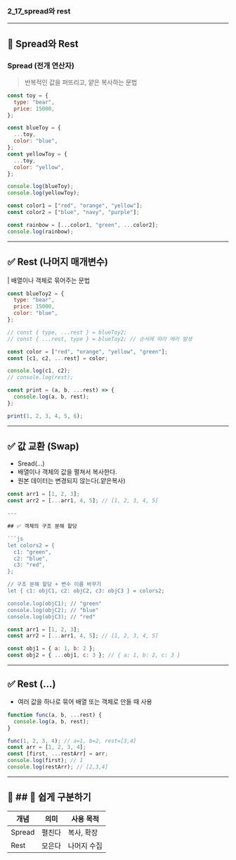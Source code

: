 ### 2_17_spread와 rest

---

## 📘 Spread와 Rest

### Spread (전개 연산자)

> 반복적인 값을 퍼뜨리고, 얕은 복사하는 문법

```js
const toy = {
  type: "bear",
  price: 15000,
};

const blueToy = {
  ...toy,
  color: "blue",
};
const yellowToy = {
  ...toy,
  color: "yellow",
};

console.log(blueToy);
console.log(yellowToy);

const color1 = ["red", "orange", "yellow"];
const color2 = ["blue", "navy", "purple"];

const rainbow = [...color1, "green", ...color2];
console.log(rainbow);
```

---

## ✅ Rest (나머지 매개변수)

| 배열이나 객체로 묶어주는 문법

```js
const blueToy2 = {
  type: "bear",
  price: 15000,
  color: "blue",
};

// const { type, ...rest } = blueToy2;
// const { ...rest, type } = blueToy2; // 순서에 따라 에러 발생

const color = ["red", "orange", "yellow", "green"];
const [c1, c2, ...rest] = color;

console.log(c1, c2);
// console.log(rest);

const print = (a, b, ...rest) => {
  console.log(a, b, rest);
};

print(1, 2, 3, 4, 5, 6);
```

---

## ✅ 값 교환 (Swap)

- Sread(...)
- 배열이나 객체의 값을 펼쳐서 복사한다.
- 원본 데이터는 변경되지 않는다(.얕은복사)

````js
const arr1 = [1, 2, 3];
const arr2 = [...arr1, 4, 5]; // [1, 2, 3, 4, 5]

---

## ✅ 객체의 구조 분해 할당

```js
let colors2 = {
  c1: "green",
  c2: "blue",
  c3: "red",
};

// 구조 분해 할당 + 변수 이름 바꾸기
let { c1: objC1, c2: objC2, c3: objC3 } = colors2;

console.log(objC1); // "green"
console.log(objC2); // "blue"
console.log(objC3); // "red"
````

```js
const arr1 = [1, 2, 3];
const arr2 = [...arr1, 4, 5]; // [1, 2, 3, 4, 5]

const obj1 = { a: 1, b: 2 };
const obj2 = { ...obj1, c: 3 }; // { a: 1, b: 2, c: 3 }
```

---

## ✅ Rest (...)

- 여러 값을 하나로 묶어 배열 또는 객체로 만들 때 사용

```js
function func(a, b, ...rest) {
  console.log(a, b, rest);
}

func(1, 2, 3, 4); // a=1, b=2, rest=[3,4]
const arr = [1, 2, 3, 4];
const [first, ...restArr] = arr;
console.log(first); // 1
console.log(restArr); // [2,3,4]
```

---

## 📝 ## 📌 쉽게 구분하기

| 개념   | 의미   | 사용 목적   |
| ------ | ------ | ----------- |
| Spread | 펼친다 | 복사, 확장  |
| Rest   | 모은다 | 나머지 수집 |
